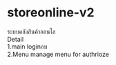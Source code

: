 # storeonline-v2

ระบบคลังสินค้าออนไล  <br/>
Detail <br/>
1.main loginอบ <br/>
2.Menu manage menu for authrioze <br/>
